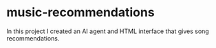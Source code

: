 # music-recommendations
In this project I created an AI agent and HTML interface that gives song recommendations.
